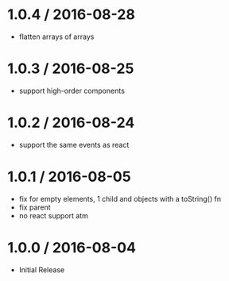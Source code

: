 
1.0.4 / 2016-08-28
==================

  * flatten arrays of arrays

1.0.3 / 2016-08-25
==================

  * support high-order components

1.0.2 / 2016-08-24
==================

  * support the same events as react

1.0.1 / 2016-08-05
==================

  * fix for empty elements, 1 child and objects with a toString() fn
  * fix parent
  * no react support atm

1.0.0 / 2016-08-04
==================

* Initial Release

